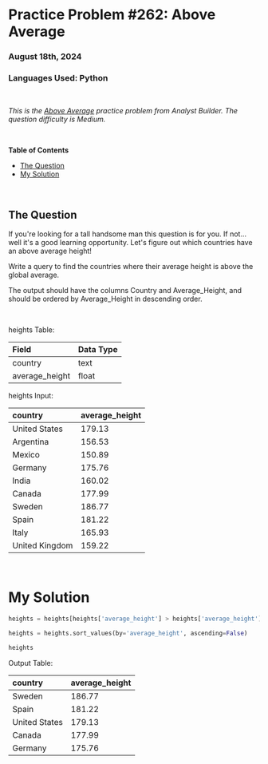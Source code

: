 # **Practice Problem #262: Above Average**
### August 18th, 2024
### Languages Used: Python

<br>

*This is the [Above Average](https://www.analystbuilder.com/questions/above-average-aQiXo) practice problem from Analyst Builder. The question difficulty is Medium.*

<br>

**Table of Contents**

-   [The Question](#the-question)
-   [My Solution](#my-solution)
  
<br>

## The Question

If you're looking for a tall handsome man this question is for you. If not... well it's a good learning opportunity. Let's figure out which countries have an above average height!

Write a query to find the countries where their average height is above the global average.

The output should have the columns Country and Average_Height, and should be ordered by Average_Height in descending order.

<br>

heights Table:

| Field          | Data Type |
| :------------- | :-------- |
| country        | text      |
| average_height | float     |

heights Input:

| country        | average_height |
| :------------- | :------------- |
| United States  | 179.13         |
| Argentina      | 156.53         |
| Mexico         | 150.89         |
| Germany        | 175.76         |
| India          | 160.02         |
| Canada         | 177.99         |
| Sweden         | 186.77         |
| Spain          | 181.22         |
| Italy          | 165.93         |
| United Kingdom | 159.22         |

<br>

# My Solution

``` Python
heights = heights[heights['average_height'] > heights['average_height'].mean()]

heights = heights.sort_values(by='average_height', ascending=False)

heights
```

Output Table:

| country       | average_height |
| :------------ | :------------- |
| Sweden        | 186.77         |
| Spain         | 181.22         |
| United States | 179.13         |
| Canada        | 177.99         |
| Germany       | 175.76         |
